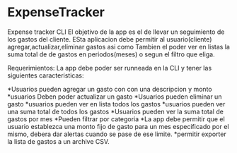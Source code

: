 # ExpenseTracker
Expense tracker CLI
El objetivo de la app es el de llevar un seguimiento de los gastos del cliente. ESta aplicacion debe permitir al usuario(cliente)
agregar,actualizar,eliminar gastos asi como Tambien el poder ver en listas la suma total de de gastos en periodos(meses) o segun el filtro
que eliga.

Requerimientos:
La app debe poder ser runneada en la CLI y tener las siguientes caracteristicas:

*Usuarios pueden agregar un gasto con con una descripcion y monto
*usuarios Deben poder actualizar un gasto
*Usuarios pueden eliminar un gasto
*usuarios pueden ver en lista todos los gastos
*usuarios pueden ver una suma total de todos los gastos
*Usuarios pueden ver la suma total de gastos por mes
*Pueden filtrar por categoria
*La app debe permitir que el usuario establezca una monto fijo de gasto para un mes especificado por el mismo, debera dar alertas
cuando se pase de ese limite.
*permitir exporter la lista de gastos a un archive CSV.

